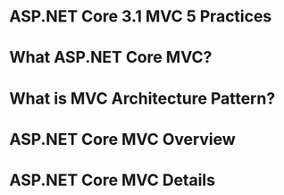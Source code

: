 # ASP.NET Core 3.1 MVC 5 Practices
# What ASP.NET Core MVC?
# What is MVC Architecture Pattern?
# ASP.NET Core MVC Overview
# ASP.NET Core MVC Details